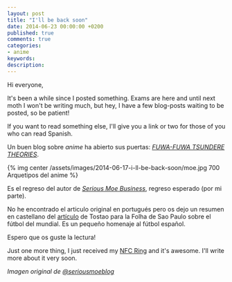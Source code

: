 ```yaml
---
layout: post
title: "I'll be back soon"
date: 2014-06-23 00:00:00 +0200
published: true
comments: true
categories:
- anime
keywords:
description:
---
```


Hi everyone,

It's been a while since I posted something.
Exams are here and until next moth I won't be writing much, but hey, I have a few blog-posts waiting to be posted, so be patient!

If you want to read something else, I'll give you a link or two for those of you who can read Spanish.

Un buen blog sobre *anime* ha abierto sus puertas: [*FUWA-FUWA TSUNDERE THEORIES*][tsundere].

{% img center /assets/images/2014-06-17-i-ll-be-back-soon/moe.jpg 700 Arquetipos del anime %}

Es el regreso del autor de [*Serious Moe Business*][moe], regreso esperado (por mi parte).

No he encontrado el articulo original en portugués pero os dejo un resumen en castellano del [artículo][tostao] de Tostao para la Folha de Sao Paulo sobre el fútbol del mundial. Es un pequeño homenaje al fútbol español.

Espero que os guste la lectura!

Just one more thing, I just received my [NFC Ring][ring] and it's awesome. I'll write more about it very soon.

*Imagen original de* [*@seriousmoeblog*][blog]

[tsundere]: http://tsunderetheories.wordpress.com/
[moe]:      http://seriousmoe.wordpress.com/
[blog]:     https://twitter.com/seriousmoeblog/status/436548430811258880/photo/1
[tostao]:   http://futbol.as.com/futbol/2014/06/20/portada/1403273969_693687.html
[ring]:     http://nfcring.com
